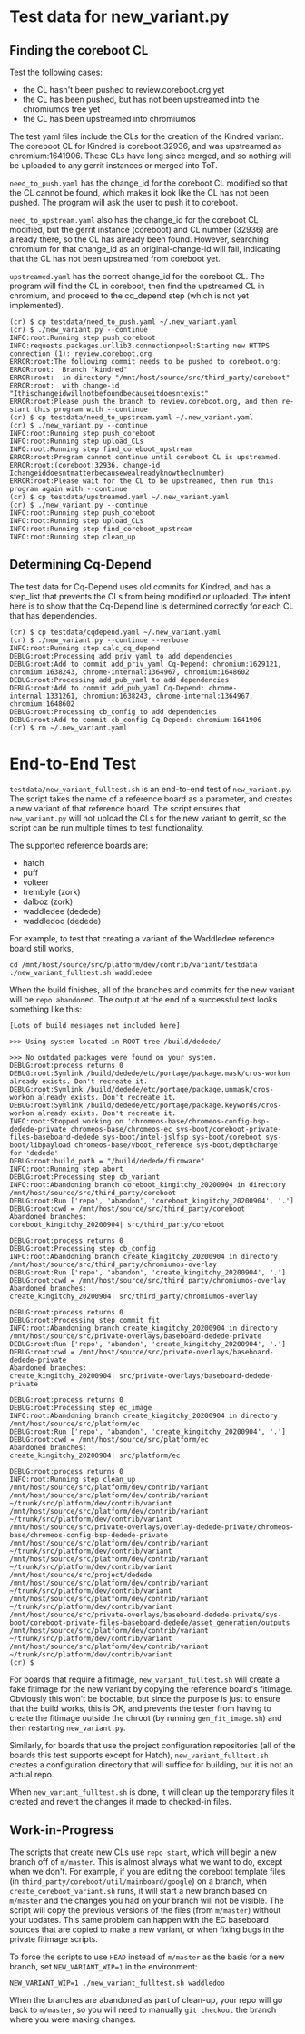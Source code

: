 Test data for new\_variant.py
============================

Finding the coreboot CL
-----------------------
Test the following cases:
* the CL hasn't been pushed to review.coreboot.org yet
* the CL has been pushed, but has not been upstreamed into the chromiumos tree yet
* the CL has been upstreamed into chromiumos

The test yaml files include the CLs for the creation of the Kindred variant.
The coreboot CL for Kindred is coreboot:32936, and was upstreamed as
chromium:1641906. These CLs have long since merged, and so nothing will be
uploaded to any gerrit instances or merged into ToT.

`need_to_push.yaml` has the change\_id for the coreboot CL modified so that
the CL cannot be found, which makes it look like the CL has not been pushed.
The program will ask the user to push it to coreboot.

`need_to_upstream.yaml` also has the change\_id for the coreboot CL modified,
but the gerrit instance (coreboot) and CL number (32936) are already there,
so the CL has already been found. However, searching chromium for that
change\_id as an original-change-id will fail, indicating that the CL has
not been upstreamed from coreboot yet.

`upstreamed.yaml` has the correct change\_id for the coreboot CL. The program
will find the CL in coreboot, then find the upstreamed CL in chromium, and
proceed to the cq\_depend step (which is not yet implemented).

```
(cr) $ cp testdata/need_to_push.yaml ~/.new_variant.yaml
(cr) $ ./new_variant.py --continue
INFO:root:Running step push_coreboot
INFO:requests.packages.urllib3.connectionpool:Starting new HTTPS connection (1): review.coreboot.org
ERROR:root:The following commit needs to be pushed to coreboot.org:
ERROR:root:  Branch "kindred"
ERROR:root:  in directory "/mnt/host/source/src/third_party/coreboot"
ERROR:root:  with change-id "Ithischangeidwillnotbefoundbecauseitdoesntexist"
ERROR:root:Please push the branch to review.coreboot.org, and then re-start this program with --continue
(cr) $ cp testdata/need_to_upstream.yaml ~/.new_variant.yaml
(cr) $ ./new_variant.py --continue
INFO:root:Running step push_coreboot
INFO:root:Running step upload_CLs
INFO:root:Running step find_coreboot_upstream
ERROR:root:Program cannot continue until coreboot CL is upstreamed.
ERROR:root:(coreboot:32936, change-id Ichangeiddoesntmatterbecausewealreadyknowtheclnumber)
ERROR:root:Please wait for the CL to be upstreamed, then run this program again with --continue
(cr) $ cp testdata/upstreamed.yaml ~/.new_variant.yaml
(cr) $ ./new_variant.py --continue
INFO:root:Running step push_coreboot
INFO:root:Running step upload_CLs
INFO:root:Running step find_coreboot_upstream
INFO:root:Running step clean_up
```

Determining Cq-Depend
---------------------
The test data for Cq-Depend uses old commits for Kindred, and has a step\_list
that prevents the CLs from being modified or uploaded. The intent here is to
show that the Cq-Depend line is determined correctly for each CL that has
dependencies.

```
(cr) $ cp testdata/cqdepend.yaml ~/.new_variant.yaml
(cr) $ ./new_variant.py --continue --verbose
INFO:root:Running step calc_cq_depend
DEBUG:root:Processing add_priv_yaml to add dependencies
DEBUG:root:Add to commit add_priv_yaml Cq-Depend: chromium:1629121, chromium:1638243, chrome-internal:1364967, chromium:1648602
DEBUG:root:Processing add_pub_yaml to add dependencies
DEBUG:root:Add to commit add_pub_yaml Cq-Depend: chrome-internal:1331261, chromium:1638243, chrome-internal:1364967, chromium:1648602
DEBUG:root:Processing cb_config to add dependencies
DEBUG:root:Add to commit cb_config Cq-Depend: chromium:1641906
(cr) $ rm ~/.new_variant.yaml
```

End-to-End Test
===============
`testdata/new_variant_fulltest.sh` is an end-to-end test of `new_variant.py`.
The script takes the name of a reference board as a parameter, and creates a
new variant of that reference board. The script ensures that `new_variant.py`
will not upload the CLs for the new variant to gerrit, so the script can be run
multiple times to test functionality.

The supported reference boards are:
* hatch
* puff
* volteer
* trembyle (zork)
* dalboz (zork)
* waddledee (dedede)
* waddledoo (dedede)

For example, to test that creating a variant of the Waddledee reference board
still works,

```
cd /mnt/host/source/src/platform/dev/contrib/variant/testdata
./new_variant_fulltest.sh waddledee
```

When the build finishes, all of the branches and commits for the new variant
will be `repo abandon`ed. The output at the end of a successful test looks
something like this:

```
[Lots of build messages not included here]

>>> Using system located in ROOT tree /build/dedede/

>>> No outdated packages were found on your system.
DEBUG:root:process returns 0
DEBUG:root:Symlink /build/dedede/etc/portage/package.mask/cros-workon already exists. Don't recreate it.
DEBUG:root:Symlink /build/dedede/etc/portage/package.unmask/cros-workon already exists. Don't recreate it.
DEBUG:root:Symlink /build/dedede/etc/portage/package.keywords/cros-workon already exists. Don't recreate it.
INFO:root:Stopped working on 'chromeos-base/chromeos-config-bsp-dedede-private chromeos-base/chromeos-ec sys-boot/coreboot-private-files-baseboard-dedede sys-boot/intel-jslfsp sys-boot/coreboot sys-boot/libpayload chromeos-base/vboot_reference sys-boot/depthcharge' for 'dedede'
DEBUG:root:build_path = "/build/dedede/firmware"
INFO:root:Running step abort
DEBUG:root:Processing step cb_variant
INFO:root:Abandoning branch coreboot_kingitchy_20200904 in directory /mnt/host/source/src/third_party/coreboot
DEBUG:root:Run ['repo', 'abandon', 'coreboot_kingitchy_20200904', '.']
DEBUG:root:cwd = /mnt/host/source/src/third_party/coreboot
Abandoned branches:
coreboot_kingitchy_20200904| src/third_party/coreboot

DEBUG:root:process returns 0
DEBUG:root:Processing step cb_config
INFO:root:Abandoning branch create_kingitchy_20200904 in directory /mnt/host/source/src/third_party/chromiumos-overlay
DEBUG:root:Run ['repo', 'abandon', 'create_kingitchy_20200904', '.']
DEBUG:root:cwd = /mnt/host/source/src/third_party/chromiumos-overlay
Abandoned branches:
create_kingitchy_20200904| src/third_party/chromiumos-overlay

DEBUG:root:process returns 0
DEBUG:root:Processing step commit_fit
INFO:root:Abandoning branch create_kingitchy_20200904 in directory /mnt/host/source/src/private-overlays/baseboard-dedede-private
DEBUG:root:Run ['repo', 'abandon', 'create_kingitchy_20200904', '.']
DEBUG:root:cwd = /mnt/host/source/src/private-overlays/baseboard-dedede-private
Abandoned branches:
create_kingitchy_20200904| src/private-overlays/baseboard-dedede-private

DEBUG:root:process returns 0
DEBUG:root:Processing step ec_image
INFO:root:Abandoning branch create_kingitchy_20200904 in directory /mnt/host/source/src/platform/ec
DEBUG:root:Run ['repo', 'abandon', 'create_kingitchy_20200904', '.']
DEBUG:root:cwd = /mnt/host/source/src/platform/ec
Abandoned branches:
create_kingitchy_20200904| src/platform/ec

DEBUG:root:process returns 0
INFO:root:Running step clean_up
/mnt/host/source/src/platform/dev/contrib/variant /mnt/host/source/src/platform/dev/contrib/variant ~/trunk/src/platform/dev/contrib/variant
/mnt/host/source/src/platform/dev/contrib/variant ~/trunk/src/platform/dev/contrib/variant
/mnt/host/source/src/private-overlays/overlay-dedede-private/chromeos-base/chromeos-config-bsp-dedede-private /mnt/host/source/src/platform/dev/contrib/variant ~/trunk/src/platform/dev/contrib/variant
/mnt/host/source/src/platform/dev/contrib/variant ~/trunk/src/platform/dev/contrib/variant
/mnt/host/source/src/project/dedede /mnt/host/source/src/platform/dev/contrib/variant ~/trunk/src/platform/dev/contrib/variant
/mnt/host/source/src/platform/dev/contrib/variant ~/trunk/src/platform/dev/contrib/variant
/mnt/host/source/src/private-overlays/baseboard-dedede-private/sys-boot/coreboot-private-files-baseboard-dedede/asset_generation/outputs /mnt/host/source/src/platform/dev/contrib/variant ~/trunk/src/platform/dev/contrib/variant
/mnt/host/source/src/platform/dev/contrib/variant ~/trunk/src/platform/dev/contrib/variant
(cr) $
```

For boards that require a fitimage, `new_variant_fulltest.sh` will create a
fake fitimage for the new variant by copying the reference board's fitimage.
Obviously this won't be bootable, but since the purpose is just to ensure that
the build works, this is OK, and prevents the tester from having to create the
fitimage outside the chroot (by running `gen_fit_image.sh`) and then restarting
`new_variant.py`.

Similarly, for boards that use the project configuration repositories (all
of the boards this test supports except for Hatch), `new_variant_fulltest.sh`
creates a configuration directory that will suffice for building, but it is not
an actual repo.

When `new_variant_fulltest.sh` is done, it will clean up the temporary files it
created and revert the changes it made to checked-in files.

Work-in-Progress
----------------

The scripts that create new CLs use `repo start`, which will begin a new branch
off of `m/master`. This is almost always what we want to do, except when we
don't. For example, if you are editing the coreboot template files (in
`third_party/coreboot/util/mainboard/google`) on a branch, when
`create_coreboot_variant.sh` runs, it will start a new branch based on
`m/master` and the changes you had on your branch will not be visible. The
script will copy the previous versions of the files (from `m/master`) without
your updates. This same problem can happen with the EC baseboard sources that
are copied to make a new variant, or when fixing bugs in the private fitimage
scripts.

To force the scripts to use `HEAD` instead of `m/master` as the basis for a
new branch, set `NEW_VARIANT_WIP=1` in the environment:

```
NEW_VARIANT_WIP=1 ./new_variant_fulltest.sh waddledoo
```

When the branches are abandoned as part of clean-up, your repo will go back
to `m/master`, so you will need to manually `git checkout` the branch where
you were making changes.
